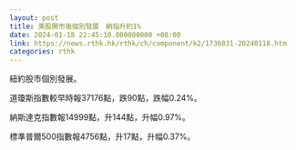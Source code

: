 ```yaml
---
layout: post
title: 美股開市後個別發展　納指升約1%
date: 2024-01-18 22:45:10.000000000 +08:00
link: https://news.rthk.hk/rthk/ch/component/k2/1736831-20240118.htm
categories: rthk
---
```


紐約股市個別發展。

道瓊斯指數較早時報37176點，跌90點，跌幅0.24%。

納斯達克指數報14999點，升144點，升幅0.97%。

標準普爾500指數報4756點，升17點，升幅0.37%。
